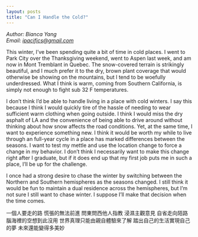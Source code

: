 ```yaml
---
layout: posts
title: "Can I Handle the Cold?"
---
```

*Author: Bianca Yang*<br>
*Email: ipacifics@gmail.com*<br>

This winter, I’ve been spending quite a bit of time in cold places. I went to Park City over the Thanksgiving weekend, went to Aspen last week, and am now in Mont Tremblant in Quebec. The snow-covered terrain is strikingly beautiful, and I much prefer it to the dry, brown plant coverage that would otherwise be showing on the mountains, but I tend to be woefully underdressed. What I think is warm, coming from Southern California, is simply not enough to fight sub 32 F temperatures.

I don’t think I’d be able to handle living in a place with cold winters. I say this because I think I would quickly tire of the hassle of needing to wear sufficient warm clothing when going outside. I think I would miss the dry asphalt of LA and the convenience of being able to drive around without thinking about how snow affects the road conditions. Yet, at the same time, I want to experience something new. I think it would be worth my while to live through an full-year cycle in a place has marked differences between the seasons. I want to test my mettle and use the location change to force a change in my behavior. I don’t think I necessarily want to make this change right after I graduate, but if it does end up that my first job puts me in such a place, I’ll be up for the challenge.

I once had a strong desire to chase the winter by switching between the Northern and Southern hemispheres as the seasons changed. I still think it would be fun to maintain a dual residence across the hemispheres, but I’m not sure I still want to chase winter. I suppose I’ll make that decision when the time comes.






一個人要走的路 慌張的無法前進
問東問西他人指教 浸濕主觀意見
自省走向陌路 腦海裡的空想到此沒用
世界真理只能由親自體驗來了解
踏出自己的生活實現自己的夢
未來還能變得多美妙



